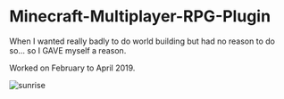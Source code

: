 # Minecraft-Multiplayer-RPG-Plugin
When I wanted really badly to do world building but had no reason to do so... so I GAVE myself a reason.

Worked on February to April 2019.

![sunrise](Screenshots/Sunrise.png)
